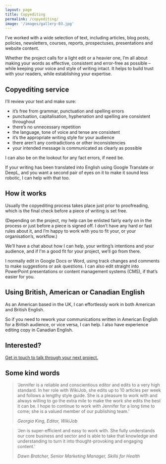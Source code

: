 ```yaml
---
layout: page
title: Copyediting
permalink: /copyediting/
image: '/images/gallery-03.jpg'
---
```

I’ve worked with a wide selection of text, including articles, blog posts, policies, newsletters, courses, reports, prospectuses, presentations and website content.

Whether the project calls for a light edit or a heavier one, I’m all about making your words as effective, consistent and error-free as possible – while keeping your voice and style of writing intact. It helps to build trust with your readers, while establishing your expertise.

## Copyediting service

I’ll review your text and make sure:


- it’s free from grammar, punctuation and spelling errors
- punctuation, capitalisation, hyphenation and spelling are consistent throughout
- there’s no unnecessary repetition
- the language, tone of voice and tense are consistent
- it’s the appropriate writing style for your audience
- there aren’t any contradictions or other inconsistencies
- your intended message is communicated as clearly as possible  

I can also be on the lookout for any fact errors, if need be.

If your writing has been translated into English using Google Translate or DeepL, and you want a second pair of eyes on it
to make it sound less robotic, I can help with that too.

## How it works

Usually the copyediting process takes place just prior to proofreading, which is the final check before a piece of writing is set free.

(Depending on the project, my help can be enlisted fairly early on in the process or just before a piece is signed off. I don’t have any hard or fast rules about it, and I’m happy to work with you to fit your, or your organisation’s, workflow.)

We’ll have a chat about how I can help, your writing’s intentions and your audience, and if I'm a good fit for your project, we’ll go from there.

I normally edit in Google Docs or Word, using track changes and comments to make suggestions or ask questions. I can also edit straight into PowerPoint presentations or content management systems (CMS), if that’s easier for you.

## Using British, American or Canadian English

As an American based in the UK, I can effortlessly work in both American and British English.

So if you need to rework your communications written in American English for a British audience, or vice versa, I can help. I also have experience editing copy in Canadian English.

## Interested?
[Get in touch to talk through your next project.](/contact)

## Some kind words

> ‘Jennifer is a reliable and conscientious editor and edits to a very high standard. In her role with WikiJob, she edits up to 10 articles per week and follows a lengthy style guide. She is a pleasure to work with and always willing to go the extra mile to make the work she edits the best it can be. I hope to continue to work with Jennifer for a long time to come; she is a valued member of our publishing team.’
>
> <cite>Georgia King, Editor, WikiJob</cite>

>‘Jen is super-efficient and easy to work with. She fully understands our core business and sector and is able to take that knowledge and understanding to turn it into thought-provoking and engaging content.’
>
> <cite>Dawn Bratcher, Senior Marketing Manager, Skills for Health</cite>
